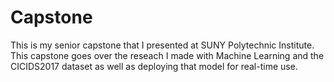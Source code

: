 # Capstone
This is my senior capstone that I presented at SUNY Polytechnic Institute. This capstone goes over the reseach I made with Machine Learning and the CICIDS2017 dataset as well as deploying that model for real-time use.
